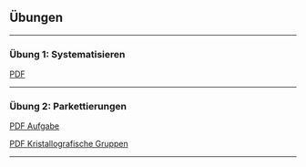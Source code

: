 ## Übungen

---

### Übung 1: Systematisieren

[PDF](documents/01_Systematisieren.pdf)

---

### Übung 2: Parkettierungen

[PDF Aufgabe](documents/02_Parkettierungen.pdf)

[PDF Kristallografische Gruppen](documents/02_Kristallografische_Gruppen.pdf)

---

